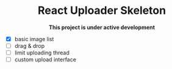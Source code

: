 <div align="center" markdown="1">
<h1>React Uploader Skeleton</h1>
<strong>This project is under active development</strong>
</div>

- [x] basic image list
- [ ] drag & drop
- [ ] limit uploading thread
- [ ] custom upload interface
